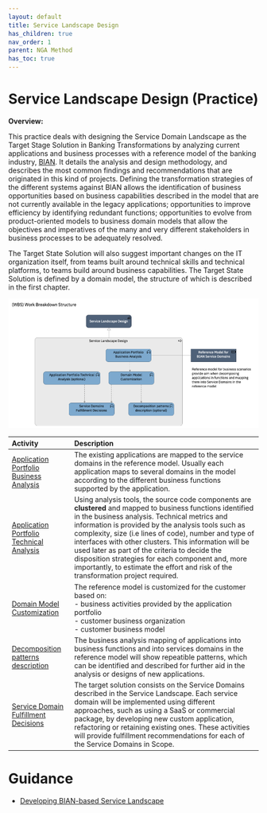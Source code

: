 ```yaml
---
layout: default
title: Service Landscape Design
has_children: true
nav_order: 1
parent: NGA Method
has_toc: true
---
```


# Service Landscape Design (Practice)

**Overview:**

This practice deals with designing the Service Domain Landscape as the Target Stage Solution in Banking Transformations by analyzing current applications and business processes with a reference model of the banking industry, [BIAN](http://www.bian.org). It details the analysis and design methodology, and describes the most common findings and recommendations that are originated in this kind of projects. Defining the transformation strategies of the different systems against BIAN allows the identification of business opportunities based on business capabilities described in the model that are not currently available in the legacy applications; opportunities to improve efficiency by identifying redundant functions; opportunities to evolve from product-oriented models to business domain models that allow the objectives and imperatives of the many and very different stakeholders in business processes to be adequately resolved.

The Target State Solution will also suggest important changes on the IT organization itself, from teams built around technical skills and technical platforms, to teams build around business capabilities.
The Target State Solution is defined by a domain model, the structure of which is described in the first chapter.

![Service Landscape Design WBS](assets/images/wbs_service_landscape_design.png)

| Activity | Description |
|:--------------|:-------------------|
|[Application Portfolio Business Analysis](activities/application_portfolio_business_analysis.md) | The existing applications are mapped to the service domains in the reference model. Usually each application maps to several domains in the model according to the different business functions supported by the application.|
|[Application Portfolio Technical Analysis](activities/application_portfolio_technical_analysis.md) | Using analysis tools, the source code components are **clustered** and mapped to business functions identified in the business analysis. Technical metrics and information is provided by the analysis tools such as complexity, size (i.e lines of code), number and type of interfaces with other clusters. This information will be used later as part of the criteria to decide the disposition strategies for each component and, more importantly, to estimate the effort and risk of the transformation project required.|
|[Domain Model Customization](activities/domain_model_customization.md) | The reference model is customized for the customer based on: <br /> - business activities provided by the application portfolio <br /> - customer business organization <br /> - customer business model |
|[Decomposition patterns description](activities/decomposition_patterns_description.md)| The business analysis mapping of applications into business functions and into services domains in the reference model will show repeatible patterns, which can be identified and described for further aid in the analysis or designs of new applications. |
| [Service Domain Fulfillment Decisions](activities/service_domain_fulfillment_decisions.md) | The target solution consists on the Service Domains described in the Service Landscape. Each service domain will be implemented using different approaches, such as using a SaaS or commercial package, by developing new custom application, refactoring or retaining existing ones. These activities will provide fulfillment recommendations for each of the Service Domains in Scope. |


# Guidance

* [Developing BIAN-based Service Landscape](assets/documents/service_landscape_design_guidance.pdf)

